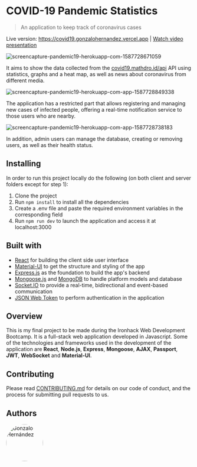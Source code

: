 # COVID-19 Pandemic Statistics

> An application to keep track of coronavirus cases

Live version: https://covid19.gonzalohernandez.vercel.app | 
[Watch video presentation](https://www.linkedin.com/posts/ghgarcia_react-nodejs-javascript-activity-6661150389817217024-XAbU)

![screencapture-pandemic19-herokuapp-com-1587728671059](https://user-images.githubusercontent.com/54455748/80210468-1cedf680-8634-11ea-8ff9-b54dc0fa46d4.png)

It aims to show the data collected from the [covid19.mathdro.id/api](https://covid19.mathdro.id/api) API using statistics, graphs and a heat map, as well as news about coronavirus from different media.

![screencapture-pandemic19-herokuapp-com-app-1587728849338](https://user-images.githubusercontent.com/54455748/80210551-3c851f00-8634-11ea-9343-dfd2e1371f3a.png)

The application has a restricted part that allows registering and managing new cases of infected people, offering a real-time notification service to those users who are nearby.

![screencapture-pandemic19-herokuapp-com-app-1587728738183](https://user-images.githubusercontent.com/54455748/80210593-4ad33b00-8634-11ea-94bc-96e43f25e4ea.png)

In addition, admin users can manage the database, creating or removing users, as well as their health status.

## Installing

In order to run this project locally do the following (on both client and server folders except for step 1):

1. Clone the project
2. Run `npm install` to install all the dependencies
3. Create a .env file and paste the required environment variables in the corresponding field
4. Run `npm run dev` to launch the application and access it at localhost:3000

## Built with

* [React](https://reactjs.org/) for building the client side user interface
* [Material-UI](https://material-ui.com/) to get the structure and styling of the app
* [Express.js](https://expressjs.com/) as the foundation to build the app's backend
* [Mongoose.js](https://mongoosejs.com/) and [MongoDB](https://www.mongodb.com/) to handle platform models and database
* [Socket.IO](https://socket.io/) to provide a real-time, bidirectional and event-based communication
* [JSON Web Token](https://jwt.io/) to perform authentication in the application

## Overview

This is my final project to be made during the Ironhack Web Development Bootcamp. It is a full-stack web application developed in Javascript. Some of the technologies and frameworks used in the development of the application are **React**, **Node.js**, **Express**, **Mongoose**, **AJAX**, **Passport**, **JWT**, **WebSocket** and **Material-UI**.

## Contributing

Please read [CONTRIBUTING.md](https://github.com/hernandezgonzalo/covid-19/blob/master/CONTRIBUTING.md) for details on our code of conduct, and the process for submitting pull requests to us.

## Authors

<a href="https://github.com/hernandezgonzalo"><img src="https://avatars1.githubusercontent.com/u/54455748?s=400&v=4" width="100px" title="Gonzalo Hernández" style="border-radius:50px"/></a>